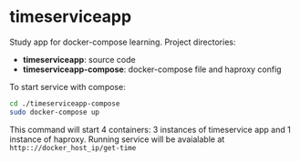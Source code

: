 # timeserviceapp
Study app for docker-compose learning.
Project directories:
-  **timeserviceapp**: source code
- **timeserviceapp-compose**: docker-compose file and haproxy config

To start service with compose:
```bash
cd ./timeserviceapp-compose
sudo docker-compose up
```
This command will start 4 containers: 3 instances of timeservice app and 1 instance of haproxy. 
Running service will be avaialable at `http:://docker_host_ip/get-time`